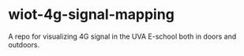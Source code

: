 # wiot-4g-signal-mapping
A repo for visualizing 4G signal in the UVA E-school both in doors and outdoors. 
